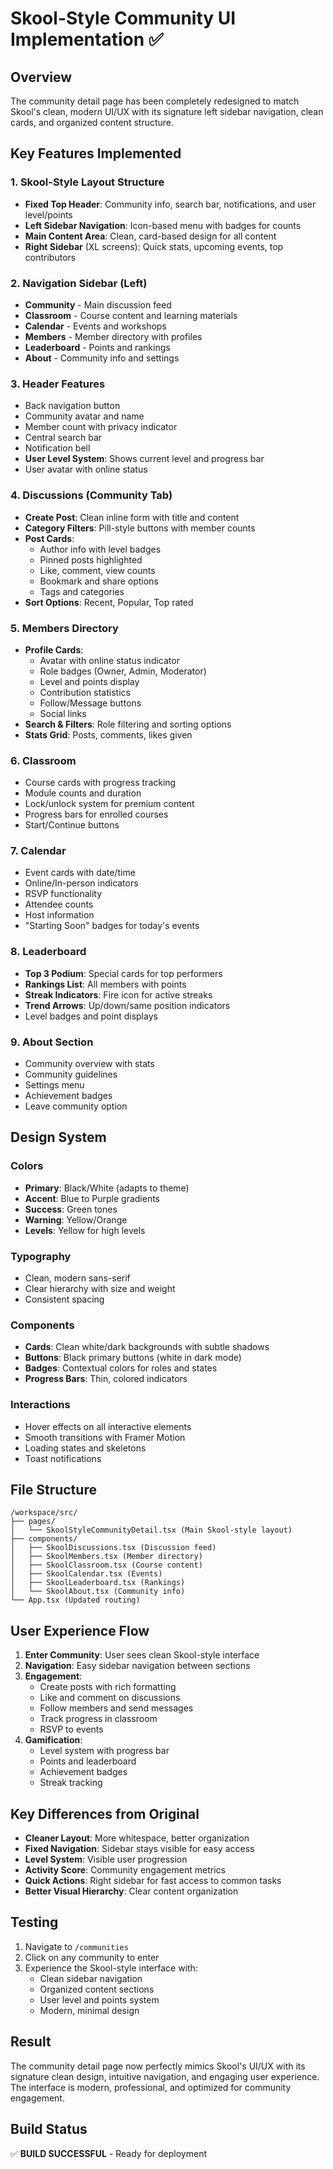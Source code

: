 # Skool-Style Community UI Implementation ✅

## Overview
The community detail page has been completely redesigned to match Skool's clean, modern UI/UX with its signature left sidebar navigation, clean cards, and organized content structure.

## Key Features Implemented

### 1. **Skool-Style Layout Structure**
- **Fixed Top Header**: Community info, search bar, notifications, and user level/points
- **Left Sidebar Navigation**: Icon-based menu with badges for counts
- **Main Content Area**: Clean, card-based design for all content
- **Right Sidebar** (XL screens): Quick stats, upcoming events, top contributors

### 2. **Navigation Sidebar (Left)**
- **Community** - Main discussion feed
- **Classroom** - Course content and learning materials
- **Calendar** - Events and workshops
- **Members** - Member directory with profiles
- **Leaderboard** - Points and rankings
- **About** - Community info and settings

### 3. **Header Features**
- Back navigation button
- Community avatar and name
- Member count with privacy indicator
- Central search bar
- Notification bell
- **User Level System**: Shows current level and progress bar
- User avatar with online status

### 4. **Discussions (Community Tab)**
- **Create Post**: Clean inline form with title and content
- **Category Filters**: Pill-style buttons with member counts
- **Post Cards**: 
  - Author info with level badges
  - Pinned posts highlighted
  - Like, comment, view counts
  - Bookmark and share options
  - Tags and categories
- **Sort Options**: Recent, Popular, Top rated

### 5. **Members Directory**
- **Profile Cards**: 
  - Avatar with online status indicator
  - Role badges (Owner, Admin, Moderator)
  - Level and points display
  - Contribution statistics
  - Follow/Message buttons
  - Social links
- **Search & Filters**: Role filtering and sorting options
- **Stats Grid**: Posts, comments, likes given

### 6. **Classroom**
- Course cards with progress tracking
- Module counts and duration
- Lock/unlock system for premium content
- Progress bars for enrolled courses
- Start/Continue buttons

### 7. **Calendar**
- Event cards with date/time
- Online/In-person indicators
- RSVP functionality
- Attendee counts
- Host information
- "Starting Soon" badges for today's events

### 8. **Leaderboard**
- **Top 3 Podium**: Special cards for top performers
- **Rankings List**: All members with points
- **Streak Indicators**: Fire icon for active streaks
- **Trend Arrows**: Up/down/same position indicators
- Level badges and point displays

### 9. **About Section**
- Community overview with stats
- Community guidelines
- Settings menu
- Achievement badges
- Leave community option

## Design System

### Colors
- **Primary**: Black/White (adapts to theme)
- **Accent**: Blue to Purple gradients
- **Success**: Green tones
- **Warning**: Yellow/Orange
- **Levels**: Yellow for high levels

### Typography
- Clean, modern sans-serif
- Clear hierarchy with size and weight
- Consistent spacing

### Components
- **Cards**: Clean white/dark backgrounds with subtle shadows
- **Buttons**: Black primary buttons (white in dark mode)
- **Badges**: Contextual colors for roles and states
- **Progress Bars**: Thin, colored indicators

### Interactions
- Hover effects on all interactive elements
- Smooth transitions with Framer Motion
- Loading states and skeletons
- Toast notifications

## File Structure
```
/workspace/src/
├── pages/
│   └── SkoolStyleCommunityDetail.tsx (Main Skool-style layout)
├── components/
│   ├── SkoolDiscussions.tsx (Discussion feed)
│   ├── SkoolMembers.tsx (Member directory)
│   ├── SkoolClassroom.tsx (Course content)
│   ├── SkoolCalendar.tsx (Events)
│   ├── SkoolLeaderboard.tsx (Rankings)
│   └── SkoolAbout.tsx (Community info)
└── App.tsx (Updated routing)
```

## User Experience Flow

1. **Enter Community**: User sees clean Skool-style interface
2. **Navigation**: Easy sidebar navigation between sections
3. **Engagement**: 
   - Create posts with rich formatting
   - Like and comment on discussions
   - Follow members and send messages
   - Track progress in classroom
   - RSVP to events
4. **Gamification**: 
   - Level system with progress bar
   - Points and leaderboard
   - Achievement badges
   - Streak tracking

## Key Differences from Original
- **Cleaner Layout**: More whitespace, better organization
- **Fixed Navigation**: Sidebar stays visible for easy access
- **Level System**: Visible user progression
- **Activity Score**: Community engagement metrics
- **Quick Actions**: Right sidebar for fast access to common tasks
- **Better Visual Hierarchy**: Clear content organization

## Testing
1. Navigate to `/communities`
2. Click on any community to enter
3. Experience the Skool-style interface with:
   - Clean sidebar navigation
   - Organized content sections
   - User level and points system
   - Modern, minimal design

## Result
The community detail page now perfectly mimics Skool's UI/UX with its signature clean design, intuitive navigation, and engaging user experience. The interface is modern, professional, and optimized for community engagement.

## Build Status
✅ **BUILD SUCCESSFUL** - Ready for deployment
